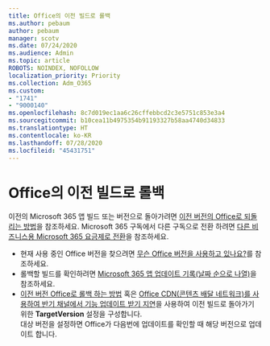 ```yaml
---
title: Office의 이전 빌드로 롤백
ms.author: pebaum
author: pebaum
manager: scotv
ms.date: 07/24/2020
ms.audience: Admin
ms.topic: article
ROBOTS: NOINDEX, NOFOLLOW
localization_priority: Priority
ms.collection: Adm_O365
ms.custom:
- "1741"
- "9000140"
ms.openlocfilehash: 8c7d019ec1aa6c26cffebbcd2c3e5751c853e3a4
ms.sourcegitcommit: b10cea11b4975354b91193327b58aa4740d34833
ms.translationtype: HT
ms.contentlocale: ko-KR
ms.lasthandoff: 07/28/2020
ms.locfileid: "45431751"
---
```

# <a name="roll-back-to-an-earlier-build-of-office"></a>Office의 이전 빌드로 롤백

이전의 Microsoft 365 앱 빌드 또는 버전으로 돌아가려면 [이전 버전의 Office로 되돌리는 방법](https://support.microsoft.com/help/2770432/how-to-revert-to-an-earlier-version-of-office-2013-or-office-2016-clic)을 참조하세요. Microsoft 365 구독에서 다른 구독으로 전환 하려면  [다른 비즈니스용 Microsoft 365 요금제로 전환](https://docs.microsoft.com/office365/admin/subscriptions-and-billing/switch-to-a-different-plan)을 참조하세요.

- 현재 사용 중인 Office 버전을 찾으려면 [무슨 Office 버전을 사용하고 있나요?](https://support.office.com/article/about-office-what-version-of-office-am-i-using-932788b8-a3ce-44bf-bb09-e334518b8b19)를 참조하세요.
- 롤백할 빌드를 확인하려면 [Microsoft 365 앱 업데이트 기록(날짜 순으로 나열)](https://docs.microsoft.com/officeupdates/update-history-office365-proplus-by-date?redirectSourcePath=%252fen-us%252farticle%252fae942449-1fca-4484-898b-a933ea23def7)을 참조하세요.
- [이전 버전 Office로 롤백 하는 방법](https://support.microsoft.com/help/2770432/how-to-revert-to-an-earlier-version-of-office-2013-or-office-2016-clic) 혹은 [Office CDN(콘텐츠 배달 네트워크)를 사용하여 반기 채널에서 기능 업데이트 받기 지연](https://docs.microsoft.com/deployoffice/delay-receiving-feature-updates-from-deferred-channel-for-office-365-proplus#delay-receiving-feature-updates-from-semi-annual-channel-when-using-the-office-content-delivery-network-cdn)을 사용하여 이전 빌드로 돌아가기 위한 **TargetVersion** 설정을 구성합니다.</br>
    대상 버전을 설정하면 Office가 다음번에 업데이트를 확인할 때 해당 버전으로 업데이트 합니다.